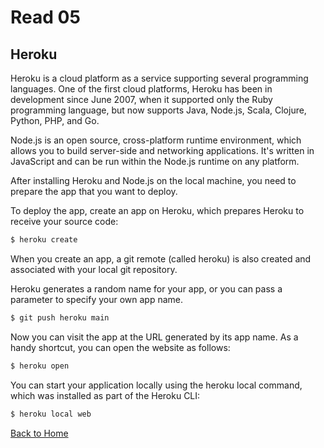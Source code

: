 # Read 05

## Heroku

Heroku is a cloud platform as a service supporting several programming languages. One of the first cloud platforms, Heroku has been in development since June 2007, when it supported only the Ruby programming language, but now supports Java, Node.js, Scala, Clojure, Python, PHP, and Go.

Node.js is an open source, cross-platform runtime environment, which allows you to build server-side and networking applications. It's written in JavaScript and can be run within the Node.js runtime on any platform.

After installing Heroku and Node.js on the local machine, you need to prepare the app that you want to deploy.

To deploy the app, create an app on Heroku, which prepares Heroku to receive your source code:

```sh
$ heroku create
```

When you create an app, a git remote (called heroku) is also created and associated with your local git repository.

Heroku generates a random name for your app, or you can pass a parameter to specify your own app name.

```sh
$ git push heroku main
```

Now you can visit the app at the URL generated by its app name. As a handy shortcut, you can open the website as follows:

```sh
$ heroku open
```

You can start your application locally using the heroku local command, which was installed as part of the Heroku CLI:

```sh
$ heroku local web
```

[Back to Home](README.md)
